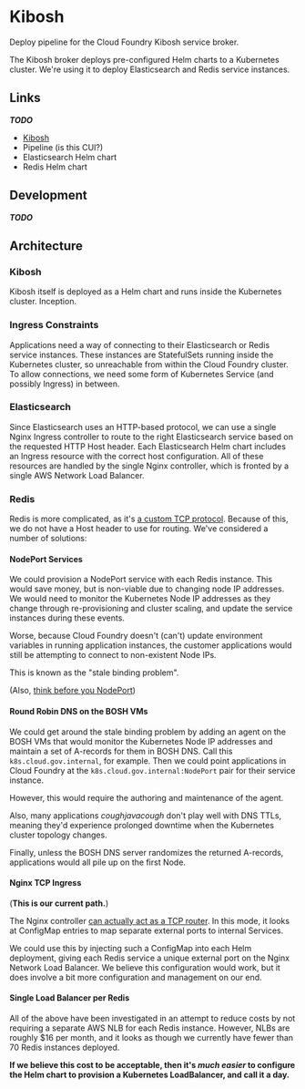 # Kibosh

Deploy pipeline for the Cloud Foundry Kibosh service broker.

The Kibosh broker deploys pre-configured Helm charts to a Kubernetes cluster.
We're using it to deploy Elasticsearch and Redis service instances.

## Links

**_TODO_**

* [Kibosh](https://github.com/cf-platform-eng/kibosh)
* Pipeline (is this CUI?)
* Elasticsearch Helm chart
* Redis Helm chart

## Development

**_TODO_**

## Architecture

### Kibosh

Kibosh itself is deployed as a Helm chart and runs inside the Kubernetes
cluster.  Inception.

### Ingress Constraints

Applications need a way of connecting to their Elasticsearch or Redis service
instances.  These instances are StatefulSets running inside the Kubernetes
cluster, so unreachable from within the Cloud Foundry cluster.  To allow
connections, we need some form of Kubernetes Service (and possibly Ingress) in
between.

### Elasticsearch

Since Elasticsearch uses an HTTP-based protocol, we can use a single Nginx
Ingress controller to route to the right Elasticsearch service based on the
requested HTTP Host header.  Each Elasticsearch Helm chart includes an Ingress
resource with the correct host configuration.  All of these resources are
handled by the single Nginx controller, which is fronted by a single AWS
Network Load Balancer.

### Redis

Redis is more complicated, as it's [a custom TCP
protocol](https://redis.io/topics/protocol).  Because of this, we do not have a
Host header to use for routing.  We've considered a number of solutions:

#### NodePort Services

We could provision a NodePort service with each Redis instance.  This would
save money, but is non-viable due to changing node IP addresses.  We would need
to monitor the Kubernetes Node IP addresses as they change through
re-provisioning and cluster scaling, and update the service instances during
these events.

Worse, because Cloud Foundry doesn't (can't) update environment variables in
running application instances, the customer applications would still be
attempting to connect to non-existent Node IPs.

This is known as the "stale binding problem".

(Also, [think before you NodePort](https://oteemo.com/2017/12/12/think-nodeport-kubernetes/))

#### Round Robin DNS on the BOSH VMs

We could get around the stale binding problem by adding an agent on the BOSH
VMs that would monitor the Kubernetes Node IP addresses and maintain a set of
A-records for them in BOSH DNS.  Call this `k8s.cloud.gov.internal`, for
example.  Then we could point applications in Cloud Foundry at the
`k8s.cloud.gov.internal:NodePort` pair for their service instance.

However, this would require the authoring and maintenance of the agent.

Also, many applications _*cough*java*cough*_ don't play well with DNS TTLs,
meaning they'd experience prolonged downtime when the Kubernetes cluster
topology changes.

Finally, unless the BOSH DNS server randomizes the returned A-records,
applications would all pile up on the first Node.

#### Nginx TCP Ingress

(**This is our current path.**)

The Nginx controller [can actually act as a TCP
router](https://kubernetes.github.io/ingress-nginx/user-guide/exposing-tcp-udp-services/).
In this mode, it looks at ConfigMap entries to map separate external ports to
internal Services.

We could use this by injecting such a ConfigMap into each Helm deployment,
giving each Redis service a unique external port on the Nginx Network Load
Balancer.  We believe this configuration would work, but it does involve a bit
more configuration and management on our end.

#### Single Load Balancer per Redis

All of the above have been investigated in an attempt to reduce costs by not
requiring a separate AWS NLB for each Redis instance.  However, NLBs are
roughly $16 per month, and it looks as though we currently have fewer than 70
Redis instances deployed.

**If we believe this cost to be acceptable, then it's _much easier_ to
configure the Helm chart to provision a Kubernetes LoadBalancer, and call it a
day.**
